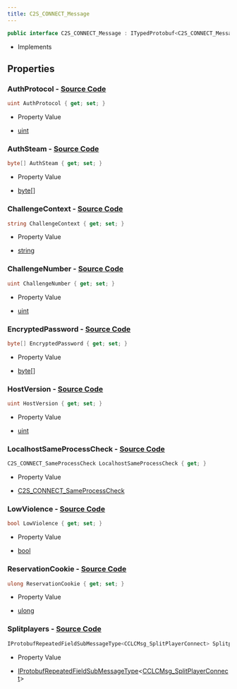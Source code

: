```yaml
---
title: C2S_CONNECT_Message
---
```


```csharp
public interface C2S_CONNECT_Message : ITypedProtobuf<C2S_CONNECT_Message>, INativeHandle
```

- Implements

## Properties

### **AuthProtocol** - [Source Code](https://github.com/swiftly-solution/swiftlys2/blob/main/managed/src/SwiftlyS2.Generated/Protobufs/Interfaces/C2S_CONNECT_Message.cs#L16)

```csharp
uint AuthProtocol { get; set; }
```

- Property Value

- [uint](https://learn.microsoft.com/dotnet/api/system.uint32)

### **AuthSteam** - [Source Code](https://github.com/swiftly-solution/swiftlys2/blob/main/managed/src/SwiftlyS2.Generated/Protobufs/Interfaces/C2S_CONNECT_Message.cs#L34)

```csharp
byte[] AuthSteam { get; set; }
```

- Property Value

- [byte](https://learn.microsoft.com/dotnet/api/system.byte)[]

### **ChallengeContext** - [Source Code](https://github.com/swiftly-solution/swiftlys2/blob/main/managed/src/SwiftlyS2.Generated/Protobufs/Interfaces/C2S_CONNECT_Message.cs#L37)

```csharp
string ChallengeContext { get; set; }
```

- Property Value

- [string](https://learn.microsoft.com/dotnet/api/system.string)

### **ChallengeNumber** - [Source Code](https://github.com/swiftly-solution/swiftlys2/blob/main/managed/src/SwiftlyS2.Generated/Protobufs/Interfaces/C2S_CONNECT_Message.cs#L19)

```csharp
uint ChallengeNumber { get; set; }
```

- Property Value

- [uint](https://learn.microsoft.com/dotnet/api/system.uint32)

### **EncryptedPassword** - [Source Code](https://github.com/swiftly-solution/swiftlys2/blob/main/managed/src/SwiftlyS2.Generated/Protobufs/Interfaces/C2S_CONNECT_Message.cs#L28)

```csharp
byte[] EncryptedPassword { get; set; }
```

- Property Value

- [byte](https://learn.microsoft.com/dotnet/api/system.byte)[]

### **HostVersion** - [Source Code](https://github.com/swiftly-solution/swiftlys2/blob/main/managed/src/SwiftlyS2.Generated/Protobufs/Interfaces/C2S_CONNECT_Message.cs#L13)

```csharp
uint HostVersion { get; set; }
```

- Property Value

- [uint](https://learn.microsoft.com/dotnet/api/system.uint32)

### **LocalhostSameProcessCheck** - [Source Code](https://github.com/swiftly-solution/swiftlys2/blob/main/managed/src/SwiftlyS2.Generated/Protobufs/Interfaces/C2S_CONNECT_Message.cs#L40)

```csharp
C2S_CONNECT_SameProcessCheck LocalhostSameProcessCheck { get; }
```

- Property Value

- [C2S_CONNECT_SameProcessCheck](/docs/api/shared/protobufdefinitions/c2s_connect_sameprocesscheck)

### **LowViolence** - [Source Code](https://github.com/swiftly-solution/swiftlys2/blob/main/managed/src/SwiftlyS2.Generated/Protobufs/Interfaces/C2S_CONNECT_Message.cs#L25)

```csharp
bool LowViolence { get; set; }
```

- Property Value

- [bool](https://learn.microsoft.com/dotnet/api/system.boolean)

### **ReservationCookie** - [Source Code](https://github.com/swiftly-solution/swiftlys2/blob/main/managed/src/SwiftlyS2.Generated/Protobufs/Interfaces/C2S_CONNECT_Message.cs#L22)

```csharp
ulong ReservationCookie { get; set; }
```

- Property Value

- [ulong](https://learn.microsoft.com/dotnet/api/system.uint64)

### **Splitplayers** - [Source Code](https://github.com/swiftly-solution/swiftlys2/blob/main/managed/src/SwiftlyS2.Generated/Protobufs/Interfaces/C2S_CONNECT_Message.cs#L31)

```csharp
IProtobufRepeatedFieldSubMessageType<CCLCMsg_SplitPlayerConnect> Splitplayers { get; }
```

- Property Value

- [IProtobufRepeatedFieldSubMessageType](/docs/api/shared/netmessages/iprotobufrepeatedfieldsubmessagetype-1)<[CCLCMsg_SplitPlayerConnect](/docs/api/shared/protobufdefinitions/cclcmsg_splitplayerconnect)>

